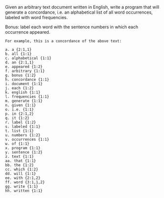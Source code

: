 Given an arbitrary text document written in English, write a program that will generate a
concordance, i.e. an alphabetical list of all word occurrences, labeled with word
frequencies.

Bonus: label each word with the sentence numbers in which each occurrence appeared.

`For example, this is a concordance of the above text:`

```
a. a {2:1,1}
b. all {1:1}
c. alphabetical {1:1}
d. an {2:1,1}
e. appeared {1:2}
f. arbitrary {1:1}
g. bonus {1:2}
h. concordance {1:1}
i. document {1:1}
j. each {1:2}
k. english {1:1}
l. frequencies {1:1}
m. generate {1:1}
n. given {1:1}
o. i.e. {1:1}
p. in {2:1,2}
q. it {1:2}
r. label {1:2}
s. labeled {1:1}
t. list {1:1}
u. numbers {1:2}
v. occurrences {1:1}
w. of {1:1}
x. program {1:1}
y. sentence {1:2}
z. text {1:1}
aa. that {1:1}
bb. the {1:2}
cc. which {1:2}
dd. will {1:1}
ee. with {2:1,2}
ff. word {3:1,1,2}
gg. write {1:1}
hh. written {1:1}
```
